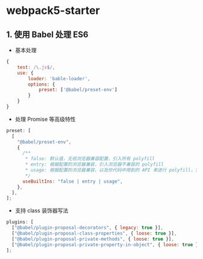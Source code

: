 # webpack5-starter

## 1. 使用 Babel 处理 ES6

- 基本处理

```javascript
{
    test: /\.js$/,
    use: {
        loader: 'bable-loader',
        options: {
            preset: ['@babel/preset-env']
        }
    }
}
```

- 处理 Promise 等高级特性

```javascript
preset: [
  [
    "@babel/preset-env",
    {
      /**
       * false: 默认值，无视浏览器兼容配置，引入所有 polyfill
       * entry: 根据配置的浏览器兼容，引入浏览器不兼容的 polyfill
       * usage: 根据配置的浏览器兼容，以及你代码中用到的 API 来进行 polyfill，实现了按需添加
       */
      useBuiltIns: "false | entry | usage",
    },
  ],
];
```

- 支持 class 装饰器写法

```javascript
plugins: [
  ["@babel/plugin-proposal-decorators", { legacy: true }],
  ["@babel/plugin-proposal-class-properties", { loose: true }],
  ["@babel/plugin-proposal-private-methods", { loose: true }],
  ["@babel/plugin-proposal-private-property-in-object", { loose: true }],
];
```
